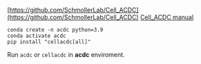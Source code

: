 
[https://github.com/SchmollerLab/Cell_ACDC](https://github.com/SchmollerLab/Cell_ACDC)
[Cell_ACDC manual](https://github.com/SchmollerLab/Cell_ACDC/blob/main/UserManual/Cell-ACDC_User_Manual.pdf)

```
conda create -n acdc python=3.9
conda activate acdc
pip install "cellacdc[all]"
```

Run `acdc` or `cellacdc` in **acdc** enviroment.
